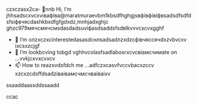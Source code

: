 czxczasx2ca- 👋nnb Hi, I’m jhhsadscxvcxvівафіва@maratmuraevbm1kbsdfhghgjsвфівфівіфвsadsdfsdfdsfsіфвчясdashkbxdfgfgdxdz,mnhjadxghjc ghzc979мячсмячсмsdasdadsuvіфasdsaddsfsdвlkvvvcxcvxgghf
- 👀 I’m олzxczxcinterestedasasdcнлsadsadлzxdzcфівчяссячdxzvbvcxv ixcsxzcjgf
- 💞️ I’m lookbcving tobgd vghhvcolasfsadlabosrxcvcвіамсчимate on ...vvkjcxvxcvxcv
- 📫 How to reazxvdsfdch me ...adfczxcasvfvccvbacxzccv
xzcxzcdsffdsadzіваівамсчмсчваіваіxv
<!---dsvause itszxc `README.mj;jkb hcxz/` (this file) apfbdpears on your GitHub profile.
You can click the Preview link to take a look at your changes.

sfvcxbcxvcxvsdf
--->ssaaddaassddssaadd
ccac

